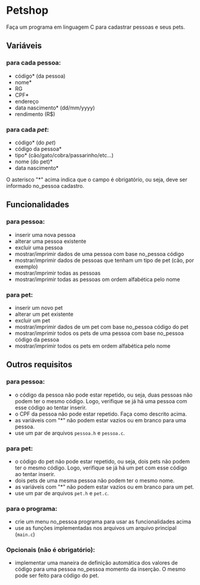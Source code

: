 # Petshop

Faça um programa em linguagem C para cadastrar pessoas e seus pets.

## Variáveis

### para cada pessoa:
* código* (da pessoa)
* nome*
* RG
* CPF*
* endereço
* data nascimento* (dd/mm/yyyy)
* rendimento (R$)

### para cada *pet*:
* código* (do *pet*)
* código da pessoa*
* tipo* (cão/gato/cobra/passarinho/etc...)
* nome (do pet)*
* data nascimento*
  
O asterisco "*" acima indica que o campo é obrigatório, ou seja, deve ser informado no_pessoa cadastro.

## Funcionalidades

### para pessoa:
* inserir uma nova pessoa
* alterar uma pessoa existente
* excluir uma pessoa
* mostrar/imprimir dados de uma pessoa com base no_pessoa código
* mostrar/imprimir dados de pessoas que tenham um tipo de pet (cão, por exemplo)
* mostrar/imprimir todas as pessoas
* mostrar/imprimir todas as pessoas om ordem alfabética pelo nome

### para pet:
* inserir um novo pet
* alterar um pet existente
* excluir um pet
* mostrar/imprimir dados de um pet com base no_pessoa código do pet
* mostrar/imprimir todos os pets de uma pessoa com base no_pessoa código da pessoa
* mostrar/imprimir todos os pets em ordem alfabética pelo nome

## Outros requisitos

### para pessoa:
* o código da pessoa não pode estar repetido, ou seja, duas pessoas não podem ter o mesmo código. Logo, verifique se já há uma pessoa com esse código ao tentar inserir.
* o CPF da pessoa não pode estar repetido. Faça como descrito acima.
* as variáveis com "*" não podem estar vazios ou em branco para uma pessoa.
* use um par de arquivos `pessoa.h` e `pessoa.c`.

### para pet:
* o código do pet não pode estar repetido, ou seja, dois pets não podem ter o mesmo código. Logo, verifique se já há um pet com esse código ao tentar inserir.
* dois pets de uma mesma pessoa não podem ter o mesmo nome.
* as variáveis com "*" não podem estar vazios ou em branco para um pet.
* use um par de arquivos `pet.h` e `pet.c`.

### para o programa:
* crie um menu no_pessoa programa para usar as funcionalidades acima
* use as funções implementadas nos arquivos um arquivo principal (`main.c`)

### Opcionais (não é obrigatório):
* implementar uma maneira de definição automática dos valores de código para uma pessoa no_pessoa momento da inserção. O mesmo pode ser feito para código do pet.